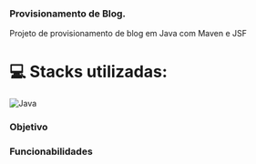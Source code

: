 ### Provisionamento de Blog.

Projeto de provisionamento de blog em Java com Maven e JSF

# 💻 Stacks utilizadas:
![Java](https://img.shields.io/badge/Java-ED8B00?style=for-the-badge&logo=java&logoColor=white) 

### Objetivo


### Funcionabilidades
